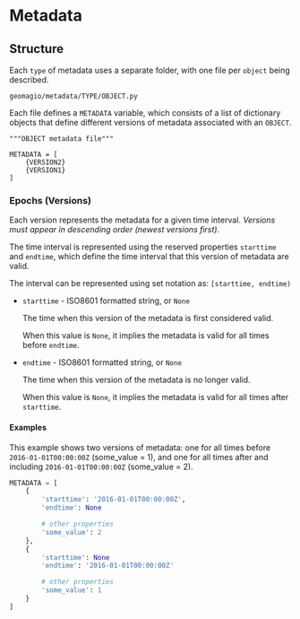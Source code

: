 # Metadata


## Structure

Each `type` of metadata uses a separate folder,
with one file per `object` being described.

```
geomagio/metadata/TYPE/OBJECT.py
```

Each file defines a `METADATA` variable,
which consists of a list of dictionary objects
that define different versions of metadata associated with an `OBJECT`.


```
"""OBJECT metadata file"""

METADATA = [
    {VERSION2}
    {VERSION1}
]
```


### Epochs (Versions)

Each version represents the metadata for a given time interval.
*Versions must appear in descending order (newest versions first).*


The time interval is represented using the reserved properties
`starttime` and `endtime`, which define the time interval that this version of
metadata are valid.

The interval can be represented using set notation as:
    `[starttime, endtime)`

- `starttime` - ISO8601 formatted string, or `None`

    The time when this version of the metadata is first considered valid.

    When this value is `None`,
    it implies the metadata is valid for all times before `endtime`.

- `endtime` - ISO8601 formatted string, or `None`

    The time when this version of the metadata is no longer valid.

    When this value is `None`,
    it implies the metadata is valid for all times after `starttime`.

#### Examples

This example shows two versions of metadata:
one for all times before `2016-01-01T00:00:00Z`
    (some_value = 1),
and one for all times after and including `2016-01-01T00:00:00Z`
    (some_value = 2).

```python
METADATA = [
    {
        'starttime': '2016-01-01T00:00:00Z',
        'endtime': None

        # other properties
        'some_value': 2
    },
    {
        'starttime': None
        'endtime': '2016-01-01T00:00:00Z'

        # other properties
        'some_value': 1
    }
]
```
